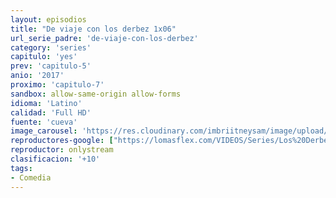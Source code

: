 ```yaml
---
layout: episodios
title: "De viaje con los derbez 1x06"
url_serie_padre: 'de-viaje-con-los-derbez'
category: 'series'
capitulo: 'yes'
prev: 'capitulo-5'
anio: '2017'
proximo: 'capitulo-7'
sandbox: allow-same-origin allow-forms
idioma: 'Latino'
calidad: 'Full HD'
fuente: 'cueva'
image_carousel: 'https://res.cloudinary.com/imbriitneysam/image/upload/v1546638640/casa-papel-1-poster-min.jpg'
reproductores-google: ["https://lomasflex.com/VIDEOS/Series/Los%20Derbez/CAP6.mp4"]
reproductor: onlystream
clasificacion: '+10'
tags:
- Comedia
---
```












